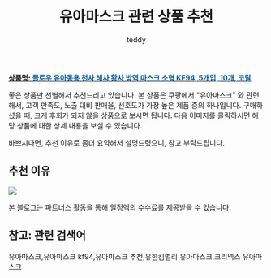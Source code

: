 ﻿---
layout: post
title:  "유아마스크 관련 상품 추천"
author: teddy
categories: [ 가구/인테리어 ]
tags: [유아마스크,유아마스크 kf94,유아마스크 추천,유한킴벌리 유아마스크,크리넥스 유아마스크]
image: https://static.coupangcdn.com/image/vendor_inventory/6d39/f0e39cf04be1d80f0fcbcc4868849787f7b40876436218c7459ee2637672.jpg 
description: "쿠팡에서 유아마스크 관련 상품으로 가장 고객 선호도가 높은 제품 중 하나입니다."
---

<a href="https://link.coupang.com/re/AFFSDP?lptag=AF3256674&pageKey=6630838129&itemId=15115107700&vendorItemId=82388800142&traceid=V0-153-af0f21938c3d4dd2&requestid=20221226231513442120070"><b>상품명: <font color='#01579B'>플로우 유아동용 천사 해사 황사 방역 마스크 소형 KF94, 5개입, 10개, 코랄</font></b></a>

좋은 상품만 선별해서 추천드리고 있습니다.
본 상품은 쿠팡에서 "유아마스크" 와 관련해서, 고객 만족도, 노출 대비 판매율, 선호도가 가장 높은 제품 중의 하나입니다.
구매하셨을 때, 크게 후회가 되지 않을 상품으로 보시면 됩니다. 
다음 이미지를 클릭하시면 해당 상품에 대한 상세 내용을 보실 수 있습니다.

바쁘시다면, 추천 이유로 좀더 요약해서 설명드렸으니, 참고 부탁드립니다.

## 추천 이유 

<a href="https://link.coupang.com/re/AFFSDP?lptag=AF3256674&pageKey=6630838129&itemId=15115107700&vendorItemId=82388800142&traceid=V0-153-af0f21938c3d4dd2&requestid=20221226231513442120070"><img src="https://thumbnail10.coupangcdn.com/thumbnails/remote/q89/image/vendor_inventory/a984/32c6ae4bd252c31e514025288f62f810624611c0bcaa6b028a56f5420ede.jpg"></a> 

본 블로그는 파트너스 활동을 통해 일정액의 수수료를 제공받을 수 있습니다.

## 참고: 관련 검색어    
유아마스크,유아마스크 kf94,유아마스크 추천,유한킴벌리 유아마스크,크리넥스 유아마스크